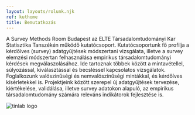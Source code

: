 ```yaml
---
layout: layouts/rolunk.njk
ref: kuthome
title: Bemutatkozás
---
```

A Survey Methods Room Budapest az ELTE Társadalomtudományi Kar Statisztika Tanszékén működő kutatócsoport. Kutatócsoportunk fő profilja a kérdőíves (survey) adatgyűjtések módszertani vizsgálata, illetve a survey elemzési módszertan felhasználása empirikus társadalomtudományi kérdések megválaszolásához. Ide tartoznak többek között a mintavétellel, súlyozással, kiválasztással és becsléssel kapcsolatos vizsgálatok. Foglalkozunk valószínűségi és nemvalószínűségi mintákkal, és kérdőíves kísérletekkel is. Projektjeink között szerepel új adatgyűjtések tervezése, kiértékelése, validálása, illetve survey adatokon alapuló, az empirikus társadalomtudomány számára releváns indikátorok fejlesztése is. 

![tinlab logo](/img/tinlab.jpg)